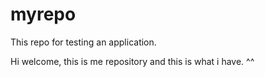 # myrepo
This repo for testing an application.

Hi welcome, this is me repository and this is what i have. ^^
